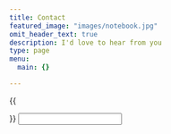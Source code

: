 ```yaml
---
title: Contact
featured_image: "images/notebook.jpg"
omit_header_text: true
description: I'd love to hear from you
type: page
menu:
  main: {}

---
```


{{<form action="https://formspree.io/lena.angela.han@gmail.com" method="POST" />}}
<input type="text" name="name">

